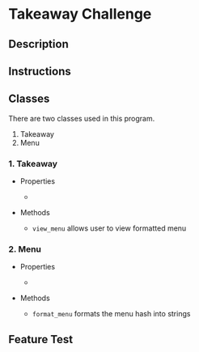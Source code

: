 # Takeaway Challenge

## Description


## Instructions 

## Classes

There are two classes used in this program.

1. Takeaway
2. Menu

### 1. Takeaway

* Properties

  *

* Methods

  * `view_menu` allows user to view formatted menu

### 2. Menu

* Properties

  *

* Methods

  * `format_menu` formats the menu hash into strings

## Feature Test
